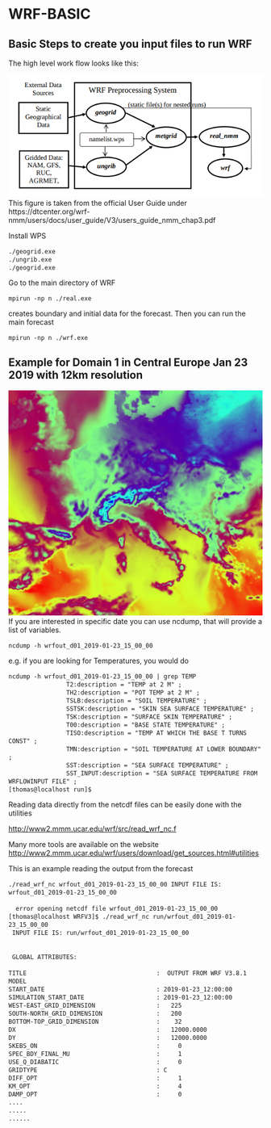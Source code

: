# WRF-BASIC


## Basic Steps to create you input files to run WRF

The high level work flow looks like this:

<img src="https://github.com/schoenemeyer/WRF-BASIC/blob/master/wpswrf.png" width="552">
This figure is taken from the official User Guide under 
https://dtcenter.org/wrf-nmm/users/docs/user_guide/V3/users_guide_nmm_chap3.pdf


Install WPS
```
./geogrid.exe
./ungrib.exe
./geogrid.exe
```
Go to the main directory of WRF

```
mpirun -np n ./real.exe
```
creates boundary and initial data for the forecast. Then you can run the main forecast  

```
mpirun -np n ./wrf.exe
```

## Example for Domain 1 in Central Europe Jan 23 2019 with 12km resolution

<img src="https://github.com/schoenemeyer/WRF-BASIC/blob/master/wrf.png" width="552">
If you are interested in specific date you can use ncdump, that will provide a list of variables.    

```
ncdump -h wrfout_d01_2019-01-23_15_00_00

```

e.g.  if you are looking for Temperatures, you would do    

```
ncdump -h wrfout_d01_2019-01-23_15_00_00 | grep TEMP
                T2:description = "TEMP at 2 M" ;
                TH2:description = "POT TEMP at 2 M" ;
                TSLB:description = "SOIL TEMPERATURE" ;
                SSTSK:description = "SKIN SEA SURFACE TEMPERATURE" ;
                TSK:description = "SURFACE SKIN TEMPERATURE" ;
                T00:description = "BASE STATE TEMPERATURE" ;
                TISO:description = "TEMP AT WHICH THE BASE T TURNS CONST" ;
                TMN:description = "SOIL TEMPERATURE AT LOWER BOUNDARY" ;
                SST:description = "SEA SURFACE TEMPERATURE" ;
                SST_INPUT:description = "SEA SURFACE TEMPERATURE FROM WRFLOWINPUT FILE" ;
[thomas@localhost run]$ 

```
Reading data directly from the netcdf files can be easily done with the utilities 

http://www2.mmm.ucar.edu/wrf/src/read_wrf_nc.f

Many more tools are available on the website   
http://www2.mmm.ucar.edu/wrf/users/download/get_sources.html#utilities    

This is an example reading the output from the forecast    

```
./read_wrf_nc wrfout_d01_2019-01-23_15_00_00 INPUT FILE IS: wrfout_d01_2019-01-23_15_00_00
  
  error opening netcdf file wrfout_d01_2019-01-23_15_00_00
[thomas@localhost WRFV3]$ ./read_wrf_nc run/wrfout_d01_2019-01-23_15_00_00
 INPUT FILE IS: run/wrfout_d01_2019-01-23_15_00_00
  
  
 GLOBAL ATTRIBUTES:
  
TITLE                                    :  OUTPUT FROM WRF V3.8.1 MODEL
START_DATE                               : 2019-01-23_12:00:00
SIMULATION_START_DATE                    : 2019-01-23_12:00:00
WEST-EAST_GRID_DIMENSION                 :   225
SOUTH-NORTH_GRID_DIMENSION               :   200
BOTTOM-TOP_GRID_DIMENSION                :    32
DX                                       :   12000.0000
DY                                       :   12000.0000
SKEBS_ON                                 :     0
SPEC_BDY_FINAL_MU                        :     1
USE_Q_DIABATIC                           :     0
GRIDTYPE                                 : C
DIFF_OPT                                 :     1
KM_OPT                                   :     4
DAMP_OPT                                 :     0
....
.....
......



```


